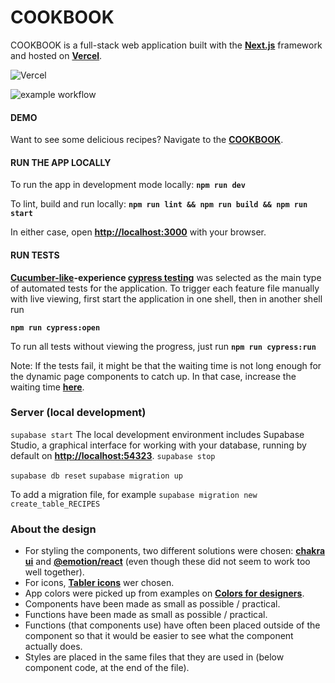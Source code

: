 # COOKBOOK

COOKBOOK is a full-stack web application built with the **[ Next.js](https://nextjs.org/docs)** framework and hosted on **[Vercel](https://vercel.com/)**.

![Vercel](https://vercelbadge.vercel.app/api/tsirbunen/cookbook?style=plastic)

![example workflow](https://github.com/tsirbunen/docs/cookbook/workflows/running-tests.yml/badge.svg)

#### DEMO

Want to see some delicious recipes? Navigate to the **[COOKBOOK](https://cookbook-dusky.vercel.app)**.

#### RUN THE APP LOCALLY

To run the app in development mode locally:
**`npm run dev`**

To lint, build and run locally:
**`npm run lint && npm run build && npm run start`**

In either case, open **[http://localhost:3000](http://localhost:3000)** with your browser.

#### RUN TESTS

**[Cucumber-like](https://www.npmjs.com/package/@badeball/cypress-cucumber-preprocessor)-experience [cypress testing](https://docs.cypress.io/guides/overview/why-cypress)** was selected as the main type of automated tests for the application. To trigger each feature file manually with live viewing, first start the application in one shell, then in another shell run

**`npm run cypress:open`**

To run all tests without viewing the progress, just run
**`npm run cypress:run`**

Note: If the tests fail, it might be that the waiting time is not long enough for the dynamic page components to catch up. In that case, increase the waiting time **[here](/cypress/components/app.ts)**.

### Server (local development)

`supabase start`
The local development environment includes Supabase Studio, a graphical interface for working with your database, running by default on **[http://localhost:54323](http://localhost:54323)**.
`supabase stop`

`supabase db reset`
`supabase migration up`

To add a migration file, for example `supabase migration new create_table_RECIPES`

### About the design

- For styling the components, two different solutions were chosen: **[chakra ui](https://chakra-ui.com)** and **[@emotion/react](https://www.npmjs.com/package/@emotion/react)** (even though these did not seem to work too well together).
- For icons, **[Tabler icons](https://react-icons.github.io/react-icons/icons/tb/)** wer chosen.
- App colors were picked up from examples on **[Colors for designers](https://colorhunt.co/)**.
- Components have been made as small as possible / practical.
- Functions have been made as small as possible / practical.
- Functions (that components use) have often been placed outside of the component so that it would be easier to see what the component actually does.
- Styles are placed in the same files that they are used in (below component code, at the end of the file).
